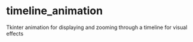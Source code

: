 # timeline_animation
Tkinter animation for displaying and zooming through a timeline for visual effects
